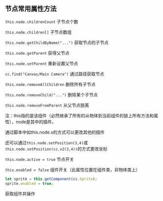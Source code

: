 ## 节点常用属性方法

```this.node.childrenCount``` 子节点个数

```this.node.children[]``` 子节点数组

```this.node.getChildByName("...")``` 获取节点的子节点

```this.node.getParent``` 获得父节点

```this.node.setParent``` 重新设置父节点

```cc.find("Canvas/Main Camera")``` 通过路径获取节点

```this.node.removeAllChildren``` 删除所有子节点

```this.node.removeChild("...")``` 删除某个子节点

```this.node.removeFromParent``` 从父节点脱离



注：this指的是该组件（必然继承了所有的从物体到当前组件的链上所有方法和属性），node是其中的插件。

通过脚本中如this.node.x的方式可以更改其他的插件

还可以通过```this.node.setPosition(3,4)```或```this.node.setPosition(cc.v2(3,4))```的方式更改坐标



```this.node.active = true``` 节点开关

```this.enabled = false``` 组件开关（此属性位置在组件类，非物体类上）



```typescript
let sprite = this.getComponent(cc.Sprite);
sprite.enabled = true;
```

获取组件并操作
